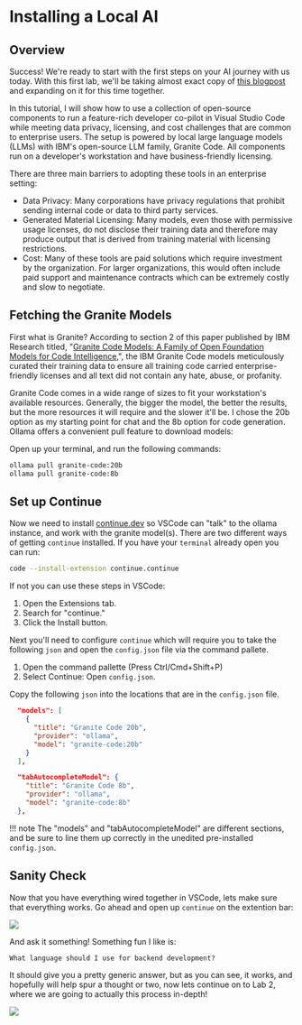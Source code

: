 # Installing a Local AI

## Overview

Success! We're ready to start with the first steps on your AI journey with us today.
With this first lab, we'll be taking almost exact copy of [this blogpost](https://developer.ibm.com/tutorials/awb-local-ai-copilot-ibm-granite-code-ollama-continue/)
and expanding on it for this time together.

In this tutorial, I will show how to use a collection of open-source components to run a feature-rich developer co-pilot in Visual Studio Code while meeting data privacy, licensing, and cost challenges that are common to enterprise users. The setup is powered by local large language models (LLMs) with IBM's open-source LLM family, Granite Code. All components run on a developer's workstation and have business-friendly licensing.

There are three main barriers to adopting these tools in an enterprise setting:

- Data Privacy: Many corporations have privacy regulations that prohibit sending internal code or data to third party services.
- Generated Material Licensing: Many models, even those with permissive usage licenses, do not disclose their training data and therefore may produce output that is derived from training material with licensing restrictions.
- Cost: Many of these tools are paid solutions which require investment by the organization. For larger organizations, this would often include paid support and maintenance contracts which can be extremely costly and slow to negotiate.

## Fetching the Granite Models

First what is Granite? According to section 2 of this paper published by IBM Research titled, "[Granite Code Models: A Family of Open Foundation Models for Code Intelligence][paper],", the IBM Granite Code models meticulously curated their training data to ensure all training code carried enterprise-friendly licenses and all text did not contain any hate, abuse, or profanity.

Granite Code comes in a wide range of sizes to fit your workstation's available resources. Generally, the bigger the model, the better the results, but the more resources it will require and the slower it'll be. I chose the 20b option as my starting point for chat and the 8b option for code generation. Ollama offers a convenient pull feature to download models:

Open up your terminal, and run the following commands:
```bash
ollama pull granite-code:20b
ollama pull granite-code:8b
```

## Set up Continue

Now we need to install [continue.dev](https://continue.dev) so VSCode can "talk" to the ollama instance, and work with the
granite model(s). There are two different ways of getting `continue` installed. If you have your `terminal` already open
you can run:

```bash
code --install-extension continue.continue
```

If not you can use these steps in VSCode:

1. Open the Extensions tab.
2. Search for "continue."
3. Click the Install button.

Next you'll need to configure `continue` which will require you to take the following `json` and open the `config.json`
file via the command pallete.

1. Open the command pallette (Press Ctrl/Cmd+Shift+P)
2. Select Continue: Open `config.json`.

Copy the following `json` into the locations that are in the `config.json` file.
```json
  "models": [
    {
      "title": "Granite Code 20b",
      "provider": "ollama",
      "model": "granite-code:20b"
    }
  ],

  "tabAutocompleteModel": {
    "title": "Granite Code 8b",
    "provider": "ollama",
    "model": "granite-code:8b"
  },
```

!!! note
    The "models" and "tabAutocompleteModel" are different sections, and be sure to line them up correctly
    in the unedited pre-installed `config.json`.

## Sanity Check

Now that you have everything wired together in VSCode, lets make sure that everything works. Go ahead and open
up `continue` on the extention bar:

![](https://cf-courses-data.s3.us.cloud-object-storage.appdomain.cloud/lKHl3FNCegebKYdHuXR-GA/continue-sidebar.png)

And ask it something! Something fun I like is:

```text
What language should I use for backend development?
```

It should give you a pretty generic answer, but as you can see, it works, and hopefully will help spur a thought
or two, now lets continue on to Lab 2, where we are going to actually this process in-depth!

[paper]: https://arxiv.org/pdf/2405.04324?utm_source=ibm_developer&utm_content=in_content_link&utm_id=tutorials_awb-local-ai-copilot-ibm-granite-code-ollama-continue

<img src="https://count.asgharlabs.io/count?p=/lab1_opensource_ai_page">

